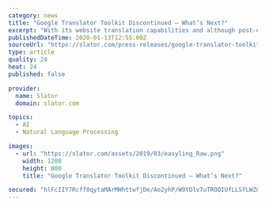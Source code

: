 ```yaml
---
category: news
title: "Google Translator Toolkit Discontinued – What’s Next?"
excerpt: "With its website translation capabilities and although post-editing of machine translation was possible, many sites stuck with Google’s auto translation, which tends to work fine with “big” languages but has poorer results with languages spoken by smaller populations. As Google’s tool faded out, users have several options to go forward ..."
publishedDateTime: 2020-01-13T12:55:00Z
sourceUrl: "https://slator.com/press-releases/google-translator-toolkit-discontinued-whats-next/"
type: article
quality: 24
heat: 24
published: false

provider:
  name: Slator
  domain: slator.com

topics:
  - AI
  - Natural Language Processing

images:
  - url: "https://slator.com/assets/2019/03/easyling_Raw.png"
    width: 1200
    height: 800
    title: "Google Translator Toolkit Discontinued – What’s Next?"

secured: "hlFcIIY7Rcff0qytaMArMHhttwfjDe/Ao2yhP/W9tDlv7uTROQIUfLLSfLWZnpCyP9mn7/EzvCkTt3zEhrjtGk4lSkgQPpsTQgSnJTM6kURavTN0FBNTB8f/2LrG8uV2bbRlu3spmBTBZR3IamoJ8yinRA0pwSc3b35gMUtyd3c/cW+IXTfFxJ3nn4iClc9lXxHYlfUX/gQsvnPsjybGoUsCK+Nuo2GmLvAD4/fRvZhyx303y+8h8MliABWelhDglFQl+XUJeWsCJx0TZNC3Ss7t76kUjtaaBszcgAcD+qcgYLT3jd1CoPgz92cttomF23c/5M9nHzevSaSLYEEeVROq+NlNpc1g+RSJbvtAkAHm5BJV5B5xUAliJtEWwXqB5s6WfPl/B+yE7wPyQqrRJkMx0iNAV3WTFZahQk+pgeqJT07fmY5o5QTuCWRMruYAsr0LupvGLWsUs4Tc8zPOGA==;OBltbz3QQFZ7fTLO6RXbmg=="
---
```


